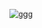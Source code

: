 
![ggg](https://github.com/eszanna/Conway-s-Game-of-Life-on-Hexagons/assets/131808772/cb606cc9-7718-43dd-924e-82c3fa57d71f)
